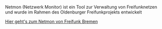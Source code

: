 Netmon (Netzwerk Monitor) ist ein Tool zur Verwaltung von Freifunknetzen und wurde im Rahmen des Oldenburger Freifunkprojekts entwickelt

[Hier geht's zum Netmon von Freifunk Bremen](https://netmon.wellenfunk.de/routerlist.php)